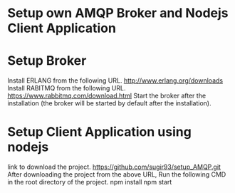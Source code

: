 # Setup own AMQP Broker and Nodejs Client Application 

# Setup Broker
Install ERLANG from the following URL.
        http://www.erlang.org/downloads
Install RABITMQ from the following URL.
        https://www.rabbitmq.com/download.html
Start the broker after the installation (the broker will be started by default after the installation).
        
# Setup Client Application using nodejs
link to download the project.
    https://github.com/sugir93/setup_AMQP.git
After downloading the project from the above URL, Run the following CMD in the root directory of the project.
    npm install
    npm start